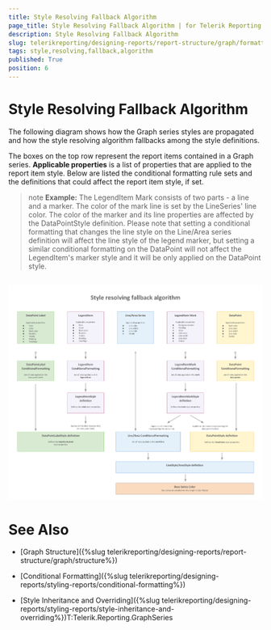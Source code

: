 ```yaml
---
title: Style Resolving Fallback Algorithm
page_title: Style Resolving Fallback Algorithm | for Telerik Reporting Documentation
description: Style Resolving Fallback Algorithm
slug: telerikreporting/designing-reports/report-structure/graph/formatting-a-graph/style-resolving-fallback-algorithm
tags: style,resolving,fallback,algorithm
published: True
position: 6
---
```


# Style Resolving Fallback Algorithm



The following diagram shows how the Graph series styles are propagated and how the style resolving algorithm fallbacks among the style definitions.

The boxes on the top row represent the report items contained in a Graph series. __Applicable properties__ is a list of properties that
        are applied to the report item style. Below are listed the conditional formatting rule sets and the definitions that could affect the report item style, if set.
      

>note  __Example:__ The LegendItem Mark consists of two parts - a line and a marker. The color of the mark line is set by the LineSeries' line color.          The color of the marker and its line properties are affected by the DataPointStyle definition.        Please note that setting a conditional formatting that changes the line style on the Line/Area series definition will affect the line style of the legend marker,          but setting a similar conditional formatting on the DataPoint will not affect the LegendItem's marker style and it will be only applied on the DataPoint style.        


##   
  ![Style Resolving Fallback Algorithm](images/Graph/StyleResolvingFallbackAlgorithm.png)

# See Also

 * [Graph Structure]({%slug telerikreporting/designing-reports/report-structure/graph/structure%})

 * [Conditional Formatting]({%slug telerikreporting/designing-reports/styling-reports/conditional-formatting%})

 * [Style Inheritance and Overriding]({%slug telerikreporting/designing-reports/styling-reports/style-inheritance-and-overriding%})T:Telerik.Reporting.GraphSeries
